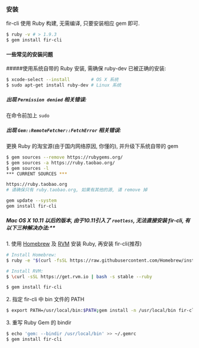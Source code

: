 ### 安装

fir-cli 使用 Ruby 构建, 无需编译, 只要安装相应 gem 即可.

```sh
$ ruby -v # > 1.9.3
$ gem install fir-cli
```

#### 一些常见的安装问题
#####使用系统自带的 Ruby 安装, 需确保 ruby-dev 已被正确的安装:

```sh
$ xcode-select --install        # OS X 系统
$ sudo apt-get install ruby-dev # Linux 系统
```

##### 出现 `Permission denied` 相关错误:
在命令前加上 `sudo`

##### 出现 `Gem::RemoteFetcher::FetchError` 相关错误:
更换 Ruby 的淘宝源(由于国内网络原因, 你懂的), 并升级下系统自带的 gem

```sh
$ gem sources --remove https://rubygems.org/
$ gem sources -a https://ruby.taobao.org/
$ gem sources -l
*** CURRENT SOURCES ***

https://ruby.taobao.org
# 请确保只有 ruby.taobao.org, 如果有其他的源, 请 remove 掉

gem update --system
gem install fir-cli
```

##### Mac OS X 10.11 以后的版本, 由于10.11引入了 `rootless`, 无法直接安装 fir-cli, 有以下三种解决办法:**

1\. 使用 [Homebrew](http://brew.sh/) 及 [RVM](https://rvm.io/) 安装 Ruby, 再安装 fir-cli(推荐)

```sh
# Install Homebrew:
$ ruby -e "$(curl -fsSL https://raw.githubusercontent.com/Homebrew/install/master/install)"

# Install RVM:
$ \curl -sSL https://get.rvm.io | bash -s stable --ruby

$ gem install fir-cli
```

2\. 指定 fir-cli 中 bin 文件的 PATH

```sh
$ export PATH=/usr/local/bin:$PATH;gem install -n /usr/local/bin fir-cli
```

3\. 重写 Ruby Gem 的 bindir

```sh
$ echo 'gem: --bindir /usr/local/bin' >> ~/.gemrc
$ gem install fir-cli
```
